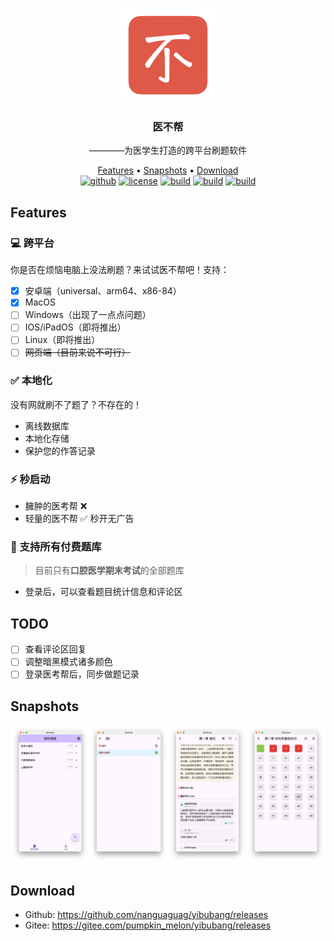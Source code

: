 <p align="center">
  <img width=30% src="assets/icon/icon.png" alt="医不帮 - 为医学生打造的跨平台刷题软件"><br>
  <h3 align="center">医不帮</h3>
  <p align="center">————为医学生打造的跨平台刷题软件</p>
  <div align="center">
    <a href="#Features">Features</a> •
    <a href="#Snapshots">Snapshots</a> •
    <a href="#hDownload">Download</a>
  </div>
  <div align="center">
    <a href="https://github.com/nanguaguag/yibubang"><img src="https://img.shields.io/badge/platform-flutter-blue.svg" alt="github"></a>
    <a href="https://github.com/nanguaguag/yibubang/LICENSE"><img src="https://img.shields.io/badge/license-MIT-green.svg" alt="license"></a>
    <a href="https://github.com/nanguaguag/yibubang/actions"><img src="https://github.com/nanguaguag/yibubang/actions/workflows/build-macOS-app.yml/badge.svg" alt="build"></a>
    <a href="https://github.com/nanguaguag/yibubang/actions"><img src="https://github.com/nanguaguag/yibubang/actions/workflows/build-windows-app.yml/badge.svg" alt="build"></a>
    <a href="https://github.com/nanguaguag/yibubang/actions"><img src="https://github.com/nanguaguag/yibubang/actions/workflows/firebase-hosting-merge.yml/badge.svg" alt="build"></a>
  </div>
</p>

## Features

### 💻 跨平台

你是否在烦恼电脑上没法刷题？来试试医不帮吧！支持：

- [x] 安卓端（universal、arm64、x86-84）
- [x] MacOS
- [ ] Windows（出现了一点点问题）
- [ ] IOS/iPadOS（即将推出）
- [ ] Linux（即将推出）
- [ ] ~~网页端（目前来说不可行）~~

### ✅ 本地化

没有网就刷不了题了？不存在的！

- 离线数据库
- 本地化存储
- 保护您的作答记录

### ⚡️ 秒启动

- 臃肿的医考帮 ❌
- 轻量的医不帮 ✅ 秒开无广告

### 🚀 支持所有付费题库

> 目前只有**口腔医学期末考试**的全部题库

- 登录后，可以查看题目统计信息和评论区

## TODO

- [ ] 查看评论区回复
- [ ] 调整暗黑模式诸多颜色
- [ ] 登录医考帮后，同步做题记录

## Snapshots

![](assets/images/app_image.png)

## Download

- Github: https://github.com/nanguaguag/yibubang/releases
- Gitee: https://gitee.com/pumpkin_melon/yibubang/releases
